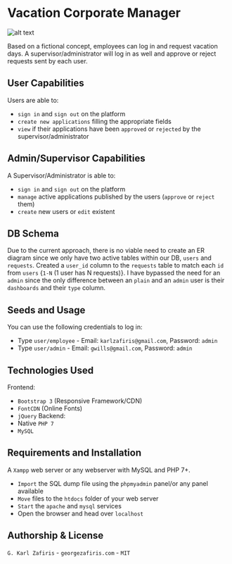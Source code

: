 # Vacation Corporate Manager 
![alt text]("https://i.ibb.co/r5NzKjb/vac.png)

Based on a fictional concept, employees can log in and request vacation days.
A supervisor/administrator will log in as well and approve or reject requests sent by each user.

## User Capabilities
Users are able to: 
- `sign in` and `sign out` on the platform
- `create new applications` filling the appropriate fields
- `view` if their applications have been `approved` or `rejected` by the supervisor/administrator

## Admin/Supervisor Capabilities
A Supervisor/Administrator is able to:
- `sign in` and `sign out` on the platform
- `manage` active applications published by the users (`approve` or `reject` them)
- `create` new users or `edit` existent

## DB Schema
Due to the current approach, there is no viable need to create an ER diagram 
since we only have two active tables within our DB, `users` and `requests`.
Created a `user_id` column to the `requests` table to match each `id` from `users` {`1-N` (1 user has N requests)}.
I have bypassed the need for an `admin` since the only difference between an `plain` and an `admin` user is their `dashboards` and their `type` column.

## Seeds and Usage
You can use the following credentials to log in:
- Type `user/employee` - Email: `karlzafiris@gmail.com`, Password: `admin`
- Type `user/admin` - Email: `gwills@gmail.com`, Password: `admin`

## Technologies Used 
Frontend:
- `Bootstrap 3` (Responsive Framework/CDN)
- `FontCDN` (Online Fonts)
- `jQuery`
Backend:
- Native `PHP 7`
- `MySQL`

## Requirements and Installation
A `Xampp` web server or any webserver with MySQL and PHP 7+.
- `Import` the SQL dump file using the `phpmyadmin` panel/or any panel available
- `Move` files to the `htdocs` folder of your web server
- `Start` the `apache` and `mysql` services
- Open the browser and head over `localhost` 

## Authorship & License 
`G. Karl Zafiris` - `georgezafiris.com` - `MIT`
